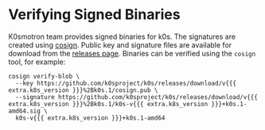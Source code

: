 # Verifying Signed Binaries

K0smotron team provides signed binaries for k0s. The signatures are created using [cosign](https://docs.sigstore.dev/signing/quickstart/).
Public key and signature files are available for download from the [releases page](https://github.com/k0sproject/k0s/releases/latest).
Binaries can be verified using the `cosign` tool, for example:

```shell
cosign verify-blob \
  --key https://github.com/k0sproject/k0s/releases/download/v{{{ extra.k8s_version }}}%2Bk0s.1/cosign.pub \
  --signature https://github.com/k0sproject/k0s/releases/download/v{{{ extra.k8s_version }}}%2Bk0s.1/k0s-v{{{ extra.k8s_version }}}+k0s.1-amd64.sig \
  k0s-v{{{ extra.k8s_version }}}+k0s.1-amd64
```
